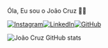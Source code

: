   Óla, Eu sou o João Cruz 🙋‍♂️

[![Instagram](https://img.shields.io/badge/Instagram-E4405F?style=for-the-badge&logo=instagram&logoColor=white)](https://www.instagram.com/joaovcruz1/?next=%2F)[![LinkedIn](https://img.shields.io/badge/LinkedIn-0077B5?style=for-the-badge&logo=linkedin&logoColor=white)](https://www.linkedin.com/in/joao-cruz-604b3b2b5/)[![GitHub](https://img.shields.io/badge/GitHub-100000?style=for-the-badge&logo=github&logoColor=white)](https://github.com/joaocruz1)

![João Cruz GitHub stats](https://github-readme-stats.vercel.app/api?username=joaocruz1&show_icons=true&theme=tokyonight)
